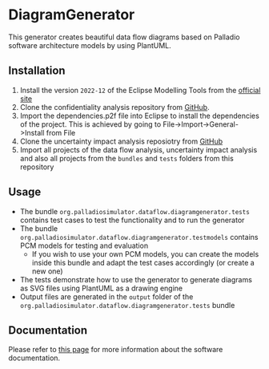 # DiagramGenerator
This generator creates beautiful data flow diagrams based on Palladio software architecture models by using PlantUML.

## Installation

1. Install the version `2022-12` of the Eclipse Modelling Tools from the [official site](https://www.eclipse.org/downloads/packages/release/2022-12/r/eclipse-modeling-tools)
2. Clone the confidentiality analysis repository from [GitHub](https://github.com/PalladioSimulator/Palladio-Addons-DataFlowConfidentiality-Analysis).
3. Import the dependencies.p2f file into Eclipse to install the dependencies of the project. This is achieved by going to File->Import->General->Install from File
4. Clone the uncertainty impact analysis reposiotry from [GitHub](https://github.com/abunai-dev/UncertaintyImpactAnalysis)
5. Import all projects of the data flow analysis, uncertainty impact analysis and also all projects from the `bundles` and `tests` folders from this repository

## Usage

- The bundle `org.palladiosimulator.dataflow.diagramgenerator.tests` contains test cases to test the functionality and to run the generator
- The bundle `org.palladiosimulator.dataflow.diagramgenerator.testmodels` contains PCM models for testing and evaluation
  - If you wish to use your own PCM models, you can create the models inside this bundle and adapt the test cases accordingly (or create a new one)
- The tests demonstrate how to use the generator to generate diagrams as SVG files using PlantUML as a drawing engine
- Output files are generated in the `output` folder of the `org.palladiosimulator.dataflow.diagramgenerator.tests` bundle

## Documentation

Please refer to [this page](./documentation/README.md) for more information about the software documentation.